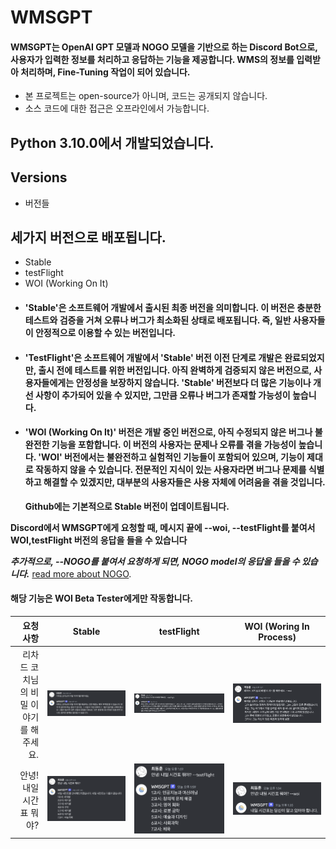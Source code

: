 # WMSGPT

#### WMSGPT는 OpenAI GPT 모델과 NOGO 모델을 기반으로 하는 Discord Bot으로, 사용자가 입력한 정보를 처리하고 응답하는 기능을 제공합니다. WMS의 정보를 입력받아 처리하며, Fine-Tuning 작업이 되어 있습니다.

- 본 프로젝트는 open-source가 아니며, 코드는 공개되지 않습니다.
- 소스 코드에 대한 접근은 오프라인에서 가능합니다.

## Python 3.10.0에서 개발되었습니다.

## Versions

- 버전들

## 세가지 버전으로 배포됩니다.

- Stable
- testFlight
- WOI (Working On It)

* #### 'Stable'은 소프트웨어 개발에서 출시된 최종 버전을 의미합니다. 이 버전은 충분한 테스트와 검증을 거쳐 오류나 버그가 최소화된 상태로 배포됩니다. 즉, 일반 사용자들이 안정적으로 이용할 수 있는 버전입니다.

* #### 'TestFlight'은 소프트웨어 개발에서 'Stable' 버전 이전 단계로 개발은 완료되었지만, 출시 전에 테스트를 위한 버전입니다. 아직 완벽하게 검증되지 않은 버전으로, 사용자들에게는 안정성을 보장하지 않습니다. 'Stable' 버전보다 더 많은 기능이나 개선 사항이 추가되어 있을 수 있지만, 그만큼 오류나 버그가 존재할 가능성이 높습니다.

* #### 'WOI (Working On It)' 버전은 개발 중인 버전으로, 아직 수정되지 않은 버그나 불완전한 기능을 포함합니다. 이 버전의 사용자는 문제나 오류를 겪을 가능성이 높습니다. 'WOI' 버전에서는 불완전하고 실험적인 기능들이 포함되어 있으며, 기능이 제대로 작동하지 않을 수 있습니다. 전문적인 지식이 있는 사용자라면 버그나 문제를 식별하고 해결할 수 있겠지만, 대부분의 사용자들은 사용 자체에 어려움을 겪을 것입니다.

  **Github에는 기본적으로 Stable 버전이 업데이트됩니다.**

**Discord에서 WMSGPT에게 요청할 때, 메시지 끝에 --woi, --testFlight를 붙여서 WOI,testFlight 버전의 응답을 들을 수 있습니다**

**_추가적으로, --NOGO를 붙여서 요청하게 되면, NOGO model의 응답을 들을 수 있습니다._**
[read more about NOGO](http://www.google.co.kr).

#### 해당 기능은 WOI Beta Tester에게만 작동합니다.

|                               요청 사항 |                Stable                 |                testFlight                 |      WOI (Woring In Process)      |
| --------------------------------------: | :-----------------------------------: | :---------------------------------------: | :-------------------------------: |
| 리차드 코치님의 비밀 이야기를 해주세요. | ![](./ghio-static/images/stable0.png) | ![](./ghio-static/images/testFlight0.png) | ![](/ghio-static/images/woi0.png) |
|                 안녕! 내일 시간표 뭐야? | ![](./ghio-static/images/stable1.png) | ![](./ghio-static/images/testFlight1.png) | ![](/ghio-static/images/woi1.png) |
